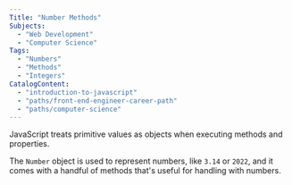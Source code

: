 ```yaml
---
Title: "Number Methods"
Subjects:
  - "Web Development"
  - "Computer Science"
Tags: 
  - "Numbers"
  - "Methods"
  - "Integers"
CatalogContent:
  - "introduction-to-javascript"
  - "paths/front-end-engineer-career-path"
  - "paths/computer-science"
---
```


JavaScript treats primitive values as objects when executing methods and properties. 

The `Number` object is used to represent numbers, like `3.14` or `2022`, and it comes with a handful of methods that's useful for handling with numbers.
